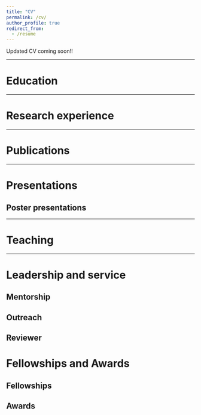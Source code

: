 ```yaml
---
title: "CV"
permalink: /cv/
author_profile: true
redirect_from:
  - /resume
---
```


Updated CV coming soon!!

***

# Education



***

# Research experience



***

# Publications



***

# Presentations


## Poster presentations



***

# Teaching


***

# Leadership and service


## Mentorship


## Outreach

## Reviewer

# Fellowships and Awards

## Fellowships

## Awards

